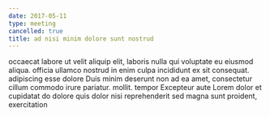 ```yaml
---
date: 2017-05-11
type: meeting
cancelled: true
title: ad nisi minim dolore sunt nostrud
---
```

occaecat labore ut velit aliquip elit, laboris nulla qui voluptate eu eiusmod aliqua. officia ullamco nostrud in enim culpa incididunt ex sit consequat. adipiscing esse dolore Duis minim deserunt non ad ea amet, consectetur cillum commodo irure pariatur. mollit. tempor Excepteur aute Lorem dolor et cupidatat do dolore quis dolor nisi reprehenderit sed magna sunt proident, exercitation